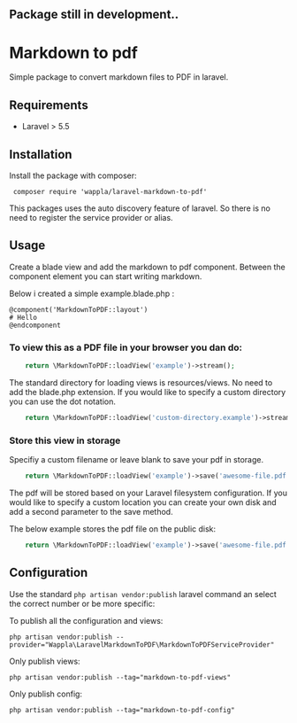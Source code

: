 ## Package still in development..

# Markdown to pdf

Simple package to convert markdown files to PDF in laravel.

## Requirements
- Laravel > 5.5

## Installation

Install the package with composer:

```
 composer require 'wappla/laravel-markdown-to-pdf'
```

This packages uses the auto discovery feature of laravel. So there is no need to register the service provider or alias.

## Usage

Create a blade view and add the markdown to pdf component. Between the component element you can start writing markdown.

Below i created a simple example.blade.php :
```
@component('MarkdownToPDF::layout')
# Hello
@endcomponent
```

### To view this as a PDF file in your browser you dan do:

```php
    return \MarkdownToPDF::loadView('example')->stream();
```

The standard directory for loading views is resources/views. No need to add the blade.php extension. If you would like to specify a custom directory you can use the dot notation.

```php
    return \MarkdownToPDF::loadView('custom-directory.example')->stream();
```

### Store this view in storage

Specifiy a custom filename or leave blank to save your pdf in storage.

```php
    return \MarkdownToPDF::loadView('example')->save('awesome-file.pdf');
```

The pdf will be stored based on your Laravel filesystem configuration. If you would like to specify a custom location you can create your own disk and add a second parameter to the save method.

The below example stores the pdf file on the public disk:

```php
    return \MarkdownToPDF::loadView('example')->save('awesome-file.pdf', 'public');
```


## Configuration

Use the standard `php artisan vendor:publish` laravel command an select the correct number or be more specific:

To publish all the configuration and views:

```
php artisan vendor:publish --provider="Wappla\LaravelMarkdownToPDF\MarkdownToPDFServiceProvider"
```

Only publish views:

```
php artisan vendor:publish --tag="markdown-to-pdf-views"
```

Only publish config:

```
php artisan vendor:publish --tag="markdown-to-pdf-config"
```


